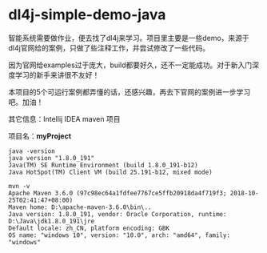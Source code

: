 # dl4j-simple-demo-java
智能系统需要做作业，便去找了dl4j来学习。项目里主要是一些demo，来源于dl4j官网给的案例，只做了些注释工作，并尝试修改了一些代码。

因为官网给examples过于庞大，build都要好久，还不一定能成功。对于新入门深度学习的新手来讲很不友好！

本项目的5个可运行案例都弄懂的话，还感兴趣，再去下官网的案例进一步学习吧。加油！


其它信息：Intellij IDEA maven 项目

项目名：**myProject**
```
java -version
java version "1.8.0_191"
Java(TM) SE Runtime Environment (build 1.8.0_191-b12)
Java HotSpot(TM) Client VM (build 25.191-b12, mixed mode)
```
```
mvn -v
Apache Maven 3.6.0 (97c98ec64a1fdfee7767ce5ffb20918da4f719f3; 2018-10-25T02:41:47+08:00)
Maven home: D:\apache-maven-3.6.0\bin\..
Java version: 1.8.0_191, vendor: Oracle Corporation, runtime: D:\Java\jdk1.8.0_191\jre
Default locale: zh_CN, platform encoding: GBK
OS name: "windows 10", version: "10.0", arch: "amd64", family: "windows"
```
